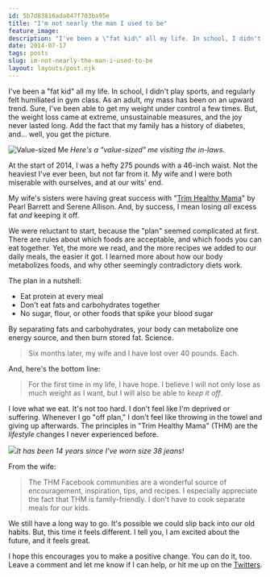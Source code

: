 ```yaml
---
id: 5b7d83816ada047f703ba95e
title: "I'm not nearly the man I used to be"
feature_image: 
description: "I've been a \"fat kid\" all my life. In school, I didn't play sports, and regularly felt humiliated in gym class. As an adult, my mass has…"
date: 2014-07-17
tags: posts
slug: im-not-nearly-the-man-i-used-to-be
layout: layouts/post.njk
---
```


I've been a "fat kid" all my life. In school, I didn't play sports, and regularly felt humiliated in gym class. As an adult, my mass has been on an upward trend. Sure, I've been able to get my weight under control a few times. But, the weight loss came at extreme, unsustainable measures, and the joy never lasted long. Add the fact that my family has a history of diabetes, and... well, you get the picture.

![Value-sized Me](/content/images/2014/Jul/me-value-sized.jpg) _Here's a "value-sized" me visiting the in-laws._

At the start of 2014, I was a hefty 275 pounds with a 46-inch waist. Not the heaviest I've ever been, but not far from it. My wife and I were both miserable with ourselves, and at our wits' end.

My wife's sisters were having great success with "[Trim Healthy Mama](http://www.amazon.com/Trim-Healthy-Mama-Pearl-Barrett/dp/0988775115/ref=sr_1_1?ie=UTF8&qid=1405427247&sr=8-1)" by Pearl Barrett and Serene Allison. And, by success, I mean losing _all_ excess fat _and_ keeping it off.

We were reluctant to start, because the "plan" seemed complicated at first. There are rules about which foods are acceptable, and which foods you can eat together. Yet, the more we read, and the more recipes we added to our daily meals, the easier it got. I learned more about how our body metabolizes foods, and why other seemingly contradictory diets work.

The plan in a nutshell:

* Eat protein at every meal
* Don't eat fats and carbohydrates together
* No sugar, flour, or other foods that spike your blood sugar

By separating fats and carbohydrates, your body can metabolize one energy source, and then burn stored fat. Science.

> Six months later, my wife and I have lost over 40 pounds. Each.

And, here's the bottom line:

> For the first time in my life, I have hope. I believe I will not only lose as much weight as I want, but I will also be able to _keep it off_.

I love what we eat. It's not too hard. I don't feel like I'm deprived or suffering. Whenever I go "off plan," I don't feel like throwing in the towel and giving up afterwards. The principles in "Trim Healthy Mama" (THM) are the _lifestyle_ changes I never experienced before.

![](/content/images/2014/Jul/IMG_6950.jpg)_It has been 14 years since I've worn size 38 jeans!_

From the wife:

> The THM Facebook communities are a wonderful source of encouragement, inspiration, tips, and recipes. I especially appreciate the fact that THM is family-friendly. I don't have to cook separate meals for our kids.

We still have a long way to go. It's possible we could slip back into our old habits. But, this time it feels different. I tell you, I am excited about the future, and it feels great.

I hope this encourages you to make a positive change. You can do it, too. Leave a comment and let me know if I can help, or hit me up on the [Twitters](https://twitter.com/reverentgeek).
